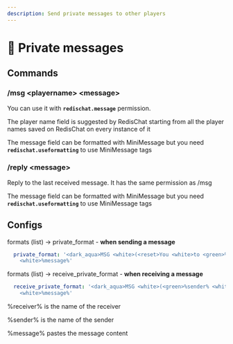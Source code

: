 ```yaml
---
description: Send private messages to other players
---
```


# 💭 Private messages

## Commands

### /msg \<playername> \<message>

You can use it with **`redischat.message`** permission.&#x20;

The player name field is suggested by RedisChat starting from all the player names saved on RedisChat on every instance of it

The message field can be formatted with MiniMessage but you need **`redischat.useformatting`** to use MiniMessage tags

### &#x20;/reply \<message>

Reply to the last received message. It has the same permission as /msg

The message field can be formatted with MiniMessage but you need **`redischat.useformatting`** to use MiniMessage tags

## Configs

formats (list) -> private\_format - **when sending a message**

```yaml
  private_format: '<dark_aqua>MSG <white>(<reset>You <white>to <green>%receiver%<white>)<reset>:
    <white>%message%'
```

formats (list) -> receive\_private\_format - **when receiving a message**

```yaml
  receive_private_format: '<dark_aqua>MSG <white>(<green>%sender% <white>to <reset>You<white>)<reset>:
    <white>%message%'
```

%receiver% is the name of the receiver

%sender% is the name of the sender

%message% pastes the message content
